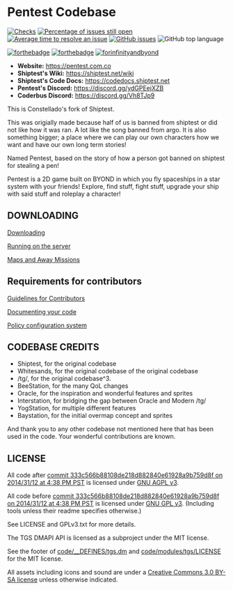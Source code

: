 # Pentest Codebase

[![Checks](https://github.com/pentestss13/pentest/workflows/Checks/badge.svg)](https://github.com/pentestss13/pentestss13/actions/workflows/ci_suite.yml) [![Percentage of issues still open](http://isitmaintained.com/badge/open/pentestss13/pentest.svg)](http://isitmaintained.com/project/pentestss13/pentest "Percentage of issues still open")[![Average time to resolve an issue](http://isitmaintained.com/badge/resolution/pentestss13/pentest.svg)](http://isitmaintained.com/project/pentestss13/pentest "Average time to resolve an issue") [![GitHub issues](https://img.shields.io/github/issues/pentestss13/pentest)](https://github.com/pentestss13/pentestss13/issues) ![GitHub top language](https://img.shields.io/github/languages/top/pentestss13/pentest)

[![forthebadge](https://forthebadge.com/images/badges/built-with-resentment.svg)](https://forthebadge.com) [![forthebadge](https://forthebadge.com/images/badges/contains-technical-debt.svg)](https://user-images.githubusercontent.com/8171642/50290880-ffef5500-043a-11e9-8270-a2e5b697c86c.png) [![forinfinityandbyond](https://user-images.githubusercontent.com/5211576/29499758-4efff304-85e6-11e7-8267-62919c3688a9.gif)](https://www.reddit.com/r/SS13/comments/5oplxp/what_is_the_main_problem_with_byond_as_an_engine/dclbu1a)

-   **Website:** <https://pentest.com.co>
-   **Shiptest's Wiki:** <https://shiptest.net/wiki>
-   **Shiptest's Code Docs:** <https://codedocs.shiptest.net>
-   **Pentest's Discord:** <https://discord.gg/ydGPEejXZB>
-   **Coderbus Discord:** <https://discord.gg/Vh8TJp9>

This is Constellado's fork of Shiptest. 

This was origially made because half of us is banned from shiptest or did not like how it was ran. A lot like the song banned from argo. It is also something bigger; a place where we can play our own characters how we want and have our own long term stories!

Named Pentest, based on the story of how a person got banned on shiptest for stealing a pen!

Pentest is a 2D game built on BYOND in which you fly spaceships in a star system with your friends! Explore, find stuff, fight stuff, upgrade your ship with said stuff and roleplay a character!
                    
## DOWNLOADING

[Downloading](.github/DOWNLOADING.md)

[Running on the server](.github/RUNNING_A_SERVER.md)

[Maps and Away Missions](.github/MAPS_AND_AWAY_MISSIONS.md)

## Requirements for contributors

[Guidelines for Contributors](.github/CONTRIBUTING.md)

[Documenting your code](.github/AUTODOC_GUIDE.md)

[Policy configuration system](.github/POLICYCONFIG.md)

## CODEBASE CREDITS

-   Shiptest, for the original codebase
-   Whitesands, for the original codebase of the original codebase
-   /tg/, for the original codebase^3.
-   BeeStation, for the many QoL changes
-   Oracle, for the inspiration and wonderful features and sprites
-   Interstation, for bridging the gap between Oracle and Modern /tg/
-   YogStation, for multiple different features
-   Baystation, for the initial overmap concept and sprites

And thank you to any other codebase not mentioned here that has been used in the code. Your wonderful contributions are known.

## LICENSE

All code after [commit 333c566b88108de218d882840e61928a9b759d8f on 2014/31/12 at 4:38 PM PST](https://github.com/tgstation/tgstation/commit/333c566b88108de218d882840e61928a9b759d8f) is licensed under [GNU AGPL v3](https://www.gnu.org/licenses/agpl-3.0.html).

All code before [commit 333c566b88108de218d882840e61928a9b759d8f on 2014/31/12 at 4:38 PM PST](https://github.com/tgstation/tgstation/commit/333c566b88108de218d882840e61928a9b759d8f) is licensed under [GNU GPL v3](https://www.gnu.org/licenses/gpl-3.0.html).
(Including tools unless their readme specifies otherwise.)

See LICENSE and GPLv3.txt for more details.

The TGS DMAPI API is licensed as a subproject under the MIT license.

See the footer of [code/\_\_DEFINES/tgs.dm](./code/__DEFINES/tgs.dm) and [code/modules/tgs/LICENSE](./code/modules/tgs/LICENSE) for the MIT license.

All assets including icons and sound are under a [Creative Commons 3.0 BY-SA license](https://creativecommons.org/licenses/by-sa/3.0/) unless otherwise indicated.
